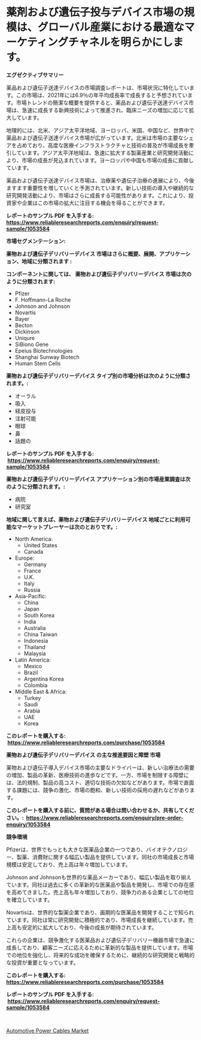 <p><h1>薬剤および遺伝子投与デバイス市場の規模は、グローバル産業における最適なマーケティングチャネルを明らかにします。</h1></p><p><strong>エグゼクティブサマリー</strong></p>
<p><p>薬品および遺伝子送達デバイスの市場調査レポートは、市場状況に特化しています。この市場は、2021年には6.9％の年平均成長率で成長すると予想されています。市場トレンドの簡潔な概要を提供すると、薬品および遺伝子送達デバイス市場は、急速に成長する新興技術によって推進され、臨床ニーズの増加に応じて拡大しています。</p><p>地理的には、北米、アジア太平洋地域、ヨーロッパ、米国、中国など、世界中で薬品および遺伝子送達デバイス市場が広がっています。北米は市場の主要なシェアを占めており、高度な医療インフラストラクチャと技術の普及が市場成長を牽引しています。アジア太平洋地域は、急速に拡大する製薬産業と研究開発活動により、市場の成長が見込まれています。ヨーロッパや中国も市場の成長に貢献しています。</p><p>薬品および遺伝子送達デバイス市場は、治療薬や遺伝子治療の進展により、今後ますます重要性を増していくと予測されています。新しい技術の導入や継続的な研究開発活動により、市場はさらに成長する可能性があります。これにより、投資家や企業はこの市場の拡大に注目する機会を得ることができます。</p></p>
<p><strong>レポートのサンプル PDF を入手する: <a href="https://www.reliableresearchreports.com/enquiry/request-sample/1053584">https://www.reliableresearchreports.com/enquiry/request-sample/1053584</a></strong></p>
<p><strong>市場セグメンテーション:</strong></p>
<p><strong> 薬物および遺伝子デリバリーデバイス 市場はさらに概要、展開、アプリケーション、地域に分類されます :</strong></p>
<p><strong>コンポーネントに関しては、 薬物および遺伝子デリバリーデバイス 市場は次のように分類されます: &nbsp;</strong></p>
<p><ul><li>Pfizer</li><li>F. Hoffmann-La Roche</li><li>Johnson and Johnson</li><li>Novartis</li><li>Bayer</li><li>Becton</li><li>Dickinson</li><li>Uniqure</li><li>SiBiono Gene</li><li>Epeius Biotechnologies</li><li>Shanghai Sunway Biotech</li><li>Human Stem Cells</li></ul></p>
<p><strong> 薬物および遺伝子デリバリーデバイス タイプ別の市場分析は次のように分類されます。:</strong></p>
<p><ul><li>オーラル</li><li>吸入</li><li>経皮投与</li><li>注射可能</li><li>眼球</li><li>鼻</li><li>話題の</li></ul></p>
<p><strong>レポートのサンプル PDF を入手する: &nbsp;<a href="https://www.reliableresearchreports.com/enquiry/request-sample/1053584">https://www.reliableresearchreports.com/enquiry/request-sample/1053584</a></strong></p>
<p><strong> 薬物および遺伝子デリバリーデバイス アプリケーション別の市場産業調査は次のように分類されます。:</strong></p>
<p><ul><li>病院</li><li>研究室</li></ul></p>
<p><strong>地域に関して言えば、薬物および遺伝子デリバリーデバイス 地域ごとに利用可能なマーケットプレーヤーは次のとおりです。:</strong></p>
<p><ul>
    <li>
        North America:
        <ul>
            <li>United States</li>
            <li>Canada</li>
        </ul>
    </li>
    <li>
        Europe:
        <ul>
            <li>Germany</li>
            <li>France</li>
            <li>U.K.</li>
            <li>Italy</li>
            <li>Russia</li>
        </ul>
    </li>
    <li>
        Asia-Pacific:
        <ul>
            <li>China</li>
            <li>Japan</li>
            <li>South Korea</li>
            <li>India</li>
            <li>Australia</li>
            <li>China Taiwan</li>
            <li>Indonesia</li>
            <li>Thailand</li>
            <li>Malaysia</li>
        </ul>
    </li>
    <li>
        Latin America:
        <ul>
            <li>Mexico</li>
            <li>Brazil</li>
            <li>Argentina Korea</li>
            <li>Colombia</li>
        </ul>
    </li>
    <li>
        Middle East & Africa:
        <ul>
            <li>Turkey</li>
            <li>Saudi</li>
            <li>Arabia</li>
            <li>UAE</li>
            <li>Korea</li>
        </ul>
    </li>
    </ul></p>
<p><strong>このレポートを購入する: &nbsp;<a href="https://www.reliableresearchreports.com/purchase/1053584">https://www.reliableresearchreports.com/purchase/1053584</a></strong></p>
<p><strong>薬物および遺伝子デリバリーデバイス の主な推進要因と障壁 市場</strong></p>
<p><p>薬物および遺伝子導入デバイス市場の主要なドライバーは、新しい治療法の需要の増加、製品の革新、医療技術の進歩などです。一方、市場を制限する障壁には、法的規制、製品の高コスト、適切な技術の欠如などがあります。市場で直面する課題には、競争の激化、市場の飽和、新しい技術の採用の遅れなどがあります。</p></p>
<p><strong>このレポートを購入する前に、質問がある場合は問い合わせるか、共有してください。:&nbsp; <a href="https://www.reliableresearchreports.com/enquiry/pre-order-enquiry/1053584">https://www.reliableresearchreports.com/enquiry/pre-order-enquiry/1053584</a></strong></p>
<p><strong>競争環境</strong></p>
<p><p>Pfizerは、世界でもっとも大きな医薬品企業の一つであり、バイオテクノロジー、製薬、消費財に関する幅広い製品を提供しています。同社の市場成長と市場規模は安定しており、売上高は年々増加しています。</p><p>Johnson and Johnsonも世界的な薬品メーカーであり、幅広い製品を取り揃えています。同社は過去に多くの革新的な医薬品や製品を開発し、市場での存在感を高めてきました。売上高も年々増加しており、競争力のある企業としての地位を確立しています。</p><p>Novartisは、世界的な製薬企業であり、画期的な医薬品を開発することで知られています。同社は常に研究開発に積極的であり、市場成長を継続しています。売上高も安定的に拡大しており、今後の成長が期待されています。</p><p>これらの企業は、競争激化する医薬品および遺伝子デリバリー機器市場で急速に成長しており、顧客ニーズに応えるために革新的な製品を提供しています。市場での地位を強化し、将来的な成功を確保するために、継続的な研究開発と戦略的な投資が重要となっています。</p></p>
<p><strong>このレポートを購入する: &nbsp; <a href="https://www.reliableresearchreports.com/purchase/1053584">https://www.reliableresearchreports.com/purchase/1053584</a></strong></p>
<p><strong>レポートのサンプル PDF を入手する: &nbsp;<a href="https://www.reliableresearchreports.com/enquiry/request-sample/1053584">https://www.reliableresearchreports.com/enquiry/request-sample/1053584</a></strong><strong></strong></p>
<p>&nbsp;</p>
<p><p><a href="https://funky-papaya-cf4.notion.site/Automotive-Power-Cables-Market-Research-Report-Provides-Critical-Insights-that-can-help-Shape-Busine-6e28710c88454034bc10c0317142486b">Automotive Power Cables Market</a></p></p>
